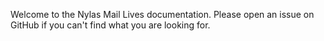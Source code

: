 Welcome to the Nylas Mail Lives documentation. Please open an issue on GitHub if you can't find what you are looking for.
